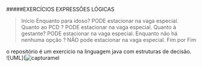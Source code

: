 #####EXERCÍCIOS EXPRESSÕES LÓGICAS  
>Início 
Enquanto para idoso? PODE estacionar na vaga especial. 
Quanto ao PCD ? PODE estacionar na vaga especial. 
Quanto à gestante? PODE estacionar na vaga especial. 
Enquanto não há nenhuma opção ? NÃO pode estacionar na vaga especial. Fim por Fim

o repositório é um exercicio na linguagem java com estruturas de decisão.     
![UML](![capturamel](https://user-images.githubusercontent.com/99374140/165201739-701b04dd-7f10-4e5b-aa4f-ff553f353431.png)





